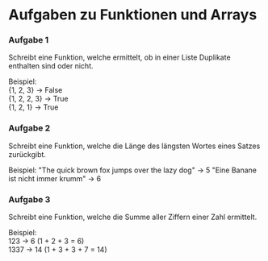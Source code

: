 # Aufgaben zu Funktionen und Arrays

### Aufgabe 1
Schreibt eine Funktion, welche ermittelt, ob in einer Liste Duplikate enthalten sind oder nicht.

Beispiel:  
{1, 2, 3} -> False  
{1, 2, 2, 3} -> True  
{1, 2, 1} -> True  

### Aufgabe 2
Schreibt eine Funktion, welche die Länge des längsten Wortes eines Satzes zurückgibt.

Beispiel:
"The quick brown fox jumps over the lazy dog" -> 5
"Eine Banane ist nicht immer krumm" -> 6

### Aufgabe 3
Schreibt eine Funktion, welche die Summe aller Ziffern einer Zahl ermittelt.

Beispiel:  
123 -> 6 (1 + 2 + 3 = 6)   
1337 -> 14 (1 + 3 + 3 + 7 = 14)
